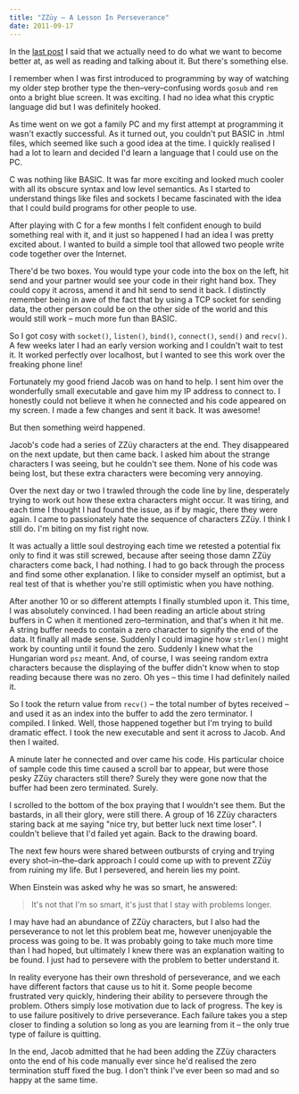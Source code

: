 ```yaml
---
title: "ZZüy – A Lesson In Perseverance"
date: 2011-09-17
---
```


In the [last post](/do) I said that we actually need to do what we want to become better at, as well as reading and talking about it. But there's something else.

I remember when I was first introduced to programming by way of watching my older step brother type the then–very–confusing words `gosub` and `rem` onto a bright blue screen. It was exciting. I had no idea what this cryptic language did but I was definitely hooked.

As time went on we got a family PC and my first attempt at programming it wasn't exactly successful. As it turned out, you couldn't put BASIC in .html files, which seemed like such a good idea at the time. I quickly realised I had a lot to learn and decided I'd learn a language that I could use on the PC.

C was nothing like BASIC. It was far more exciting and looked much cooler with all its obscure syntax and low level semantics. As I started to understand things like files and sockets I became fascinated with the idea that I could build programs for other people to use.

After playing with C for a few months I felt confident enough to build something real with it, and it just so happened I had an idea I was pretty excited about. I wanted to build a simple tool that allowed two people write code together over the Internet.

There'd be two boxes. You would type your code into the box on the left, hit send and your partner would see your code in their right hand box. They could copy it across, amend it and hit send to send it back. I distinctly remember being in awe of the fact that by using a TCP socket for sending data, the other person could be on the other side of the world and this would still work – much more fun than BASIC.

So I got cosy with `socket()`, `listen()`, `bind()`, `connect()`, `send()` and `recv()`. A few weeks later I had an early version working and I couldn't wait to test it. It worked perfectly over localhost, but I wanted to see this work over the freaking phone line!

Fortunately my good friend Jacob was on hand to help. I sent him over the wonderfully small executable and gave him my IP address to connect to. I honestly could not believe it when he connected and his code appeared on my screen. I made a few changes and sent it back. It was awesome!

But then something weird happened.

Jacob's code had a series of ZZüy characters at the end. They disappeared on the next update, but then came back. I asked him about the strange characters I was seeing, but he couldn't see them. None of his code was being lost, but these extra characters were becoming very annoying.

Over the next day or two I trawled through the code line by line, desperately trying to work out how these extra characters might occur. It was tiring, and each time I thought I had found the issue, as if by magic, there they were again. I came to passionately hate the sequence of characters ZZüy. I think I still do. I'm biting on my fist right now.

It was actually a little soul destroying each time we retested a potential fix only to find it was still screwed, because after seeing those damn ZZüy characters come back, I had nothing. I had to go back through the process and find some other explanation. I like to consider myself an optimist, but a real test of that is whether you're still optimistic when you have nothing.

After another 10 or so different attempts I finally stumbled upon it. This time, I was absolutely convinced. I had been reading an article about string buffers in C when it mentioned zero–termination, and that's when it hit me. A string buffer needs to contain a zero character to signify the end of the data. It finally all made sense. Suddenly I could imagine how `strlen()` might work by counting until it found the zero. Suddenly I knew what the Hungarian word `psz` meant. And, of course, I was seeing random extra characters because the displaying of the buffer didn't know when to stop reading because there was no zero. Oh yes – this time I had definitely nailed it.

So I took the return value from `recv()` – the total number of bytes received – and used it as an index into the buffer to add the zero terminator. I compiled. I linked. Well, those happened together but I'm trying to build dramatic effect. I took the new executable and sent it across to Jacob. And then I waited.

A minute later he connected and over came his code. His particular choice of sample code this time caused a scroll bar to appear, but were those pesky ZZüy characters still there? Surely they were gone now that the buffer had been zero terminated. Surely.

I scrolled to the bottom of the box praying that I wouldn't see them. But the bastards, in all their glory, were still there. A group of 16 ZZüy characters staring back at me saying "nice try, but better luck next time loser". I couldn't believe that I'd failed yet again. Back to the drawing board.

The next few hours were shared between outbursts of crying and trying every shot–in–the–dark approach I could come up with to prevent ZZüy from ruining my life. But I persevered, and herein lies my point.

When Einstein was asked why he was so smart, he answered:

> It's not that I'm so smart, it's just that I stay with problems longer.

I may have had an abundance of ZZüy characters, but I also had the perseverance to not let this problem beat me, however unenjoyable the process was going to be. It was probably going to take much more time than I had hoped, but ultimately I knew there was an explanation waiting to be found. I just had to persevere with the problem to better understand it.

In reality everyone has their own threshold of perseverance, and we each have different factors that cause us to hit it. Some people become frustrated very quickly, hindering their ability to persevere through the problem. Others simply lose motivation due to lack of progress. The key is to use failure positively to drive perseverance. Each failure takes you a step closer to finding a solution so long as you are learning from it – the only true type of failure is quitting.

In the end, Jacob admitted that he had been adding the ZZüy characters onto the end of his code manually ever since he'd realised the zero termination stuff fixed the bug. I don't think I've ever been so mad and so happy at the same time.
